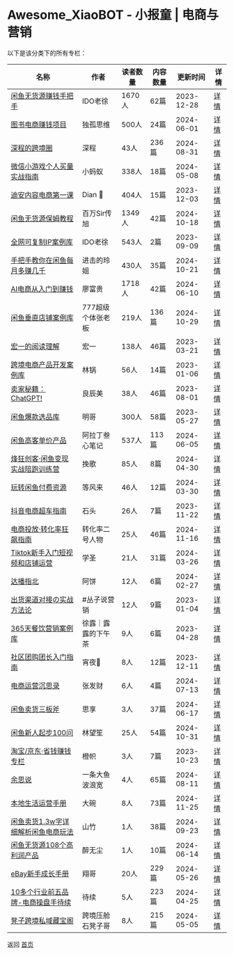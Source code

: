 # Awesome_XiaoBOT - 小报童 | 电商与营销

以下是该分类下的所有专栏：

| 名称 | 作者 | 读者数量 | 内容数量 | 更新时间 | 详情 |
|------|------|----------|----------|----------|------|
| [闲鱼无货源赚钱手把手](https://xiaobot.net/p/xianyu?refer=0b133df9-27dc-423b-8101-639049001c13) | IDO老徐 | 1670人 | 62篇 |  2023-12-28 | [详情](data/xianyu.md) |
| [图书电商赚钱项目](https://xiaobot.net/p/dugu01?refer=0b133df9-27dc-423b-8101-639049001c13) | 独孤思维 | 500人 | 24篇 |  2024-06-01 | [详情](data/dugu01.md) |
| [深程的跨境圈](https://xiaobot.net/p/SC2024?refer=0b133df9-27dc-423b-8101-639049001c13) | 深程 | 43人 | 236篇 |  2024-08-31 | [详情](data/SC2024.md) |
| [微信小游戏个人买量实战指南](https://xiaobot.net/p/wxminigamemlsz?refer=0b133df9-27dc-423b-8101-639049001c13) | 小蚂蚁 | 338人 | 18篇 |  2024-05-08 | [详情](data/wxminigamemlsz.md) |
| [迪安内容电商第一课](https://xiaobot.net/p/6688168?refer=0b133df9-27dc-423b-8101-639049001c13) | Dian 🍷 | 404人 | 15篇 |  2023-12-03 | [详情](data/6688168.md) |
| [闲鱼无货源保姆教程](https://xiaobot.net/p/Wangbaiwan_233?refer=0b133df9-27dc-423b-8101-639049001c13) | 百万Sir传旭 | 1349人 | 42篇 |  2024-10-18 | [详情](data/Wangbaiwan_233.md) |
| [全网可复制IP案例库](https://xiaobot.net/p/ip100?refer=0b133df9-27dc-423b-8101-639049001c13) | IDO老徐 | 543人 | 2篇 |  2023-09-09 | [详情](data/ip100.md) |
| [手把手教你在闲鱼每月多赚几千](https://xiaobot.net/p/ling818?refer=0b133df9-27dc-423b-8101-639049001c13) | 进击的玲姐 | 430人 | 35篇 |  2024-10-21 | [详情](data/ling818.md) |
| [AI电商从入门到赚钱](https://xiaobot.net/p/fugui01?refer=0b133df9-27dc-423b-8101-639049001c13) | 廖富贵 | 1718人 | 42篇 |  2024-06-10 | [详情](data/fugui01.md) |
| [闲鱼垂直店铺案例库](https://xiaobot.net/p/f86562?refer=0b133df9-27dc-423b-8101-639049001c13) | 777超级个体张老板 | 219人 | 136篇 |  2024-10-29 | [详情](data/f86562.md) |
| [宏一的阅读理解](https://xiaobot.net/p/605294954?refer=0b133df9-27dc-423b-8101-639049001c13) | 宏一 | 138人 | 46篇 |  2023-03-21 | [详情](data/605294954.md) |
| [跨境电商产品开发案例库](https://xiaobot.net/p/chanpin?refer=0b133df9-27dc-423b-8101-639049001c13) | 林锅 | 56人 | 14篇 |  2023-01-06 | [详情](data/chanpin.md) |
| [卖家秘籍：ChatGPT!](https://xiaobot.net/p/ChatGPT0Amazon?refer=0b133df9-27dc-423b-8101-639049001c13) | 良辰美 | 38人 | 46篇 |  2023-08-01 | [详情](data/ChatGPT0Amazon.md) |
| [闲鱼爆款选品库](https://xiaobot.net/p/xianyu_share?refer=0b133df9-27dc-423b-8101-639049001c13) | 明哥 | 300人 | 58篇 |  2023-05-27 | [详情](data/xianyu_share.md) |
| [闲鱼高客单价产品](https://xiaobot.net/p/gaojia?refer=0b133df9-27dc-423b-8101-639049001c13) | 阿拉丁叁心笔记 | 537人 | 113篇 |  2024-06-05 | [详情](data/gaojia.md) |
| [烽狂创客·闲鱼变现实战陪跑训练营](https://xiaobot.net/p/xianyu0?refer=0b133df9-27dc-423b-8101-639049001c13) | 挽歌 | 85人 | 8篇 |  2024-04-30 | [详情](data/xianyu0.md) |
| [玩转闲鱼付费资源](https://xiaobot.net/p/fenggeXy?refer=0b133df9-27dc-423b-8101-639049001c13) | 等风来 | 46人 | 12篇 |  2024-03-30 | [详情](data/fenggeXy.md) |
| [抖音电商超车指南](https://xiaobot.net/p/CLH001?refer=0b133df9-27dc-423b-8101-639049001c13) | 石头 | 26人 | 7篇 |  2023-11-22 | [详情](data/CLH001.md) |
| [电商投放·转化率狂飙指南](https://xiaobot.net/p/W969830544?refer=0b133df9-27dc-423b-8101-639049001c13) | 转化率二号人物 | 25人 | 46篇 |  2024-11-16 | [详情](data/W969830544.md) |
| [Tiktok新手入门短视频和店铺运营](https://xiaobot.net/p/TK1688?refer=0b133df9-27dc-423b-8101-639049001c13) | 学圣 | 21人 | 31篇 |  2024-03-26 | [详情](data/TK1688.md) |
| [达播指北](https://xiaobot.net/p/dbsc0101?refer=0b133df9-27dc-423b-8101-639049001c13) | 阿饼 | 12人 | 6篇 |  2024-02-27 | [详情](data/dbsc0101.md) |
| [出货渠道对接の实战方法论](https://xiaobot.net/p/qudaoduijie?refer=0b133df9-27dc-423b-8101-639049001c13) | #丛子说营销 | 12人 | 9篇 |  2023-01-04 | [详情](data/qudaoduijie.md) |
| [365天餐饮营销案例库](https://xiaobot.net/p/xulu2004cn?refer=0b133df9-27dc-423b-8101-639049001c13) | 徐露｜露露的下午茶 | 9人 | 6篇 |  2023-04-28 | [详情](data/xulu2004cn.md) |
| [社区团购团长入门指南](https://xiaobot.net/p/sqtg001?refer=0b133df9-27dc-423b-8101-639049001c13) | 宵夜🥒 | 8人 | 12篇 |  2023-12-11 | [详情](data/sqtg001.md) |
| [电商运营沉思录](https://xiaobot.net/p/zfc20240624?refer=0b133df9-27dc-423b-8101-639049001c13) | 张发财 | 6人 | 4篇 |  2024-07-13 | [详情](data/zfc20240624.md) |
| [闲鱼卖货三板斧](https://xiaobot.net/p/xianyu2023?refer=0b133df9-27dc-423b-8101-639049001c13) | 思享 | 3人 | 37篇 |  2024-06-17 | [详情](data/xianyu2023.md) |
| [闲鱼新人起步100问](https://xiaobot.net/p/linwsxianyu?refer=0b133df9-27dc-423b-8101-639049001c13) | 林望笙 | 25人 | 54篇 |  2024-10-31 | [详情](data/linwsxianyu.md) |
| [淘宝/京东·省钱赚钱专栏](https://xiaobot.net/p/chengzhi?refer=0b133df9-27dc-423b-8101-639049001c13) | 橙帜 | 3人 | 7篇 |  2023-10-23 | [详情](data/chengzhi.md) |
| [余思说](https://xiaobot.net/p/flyfisher?refer=0b133df9-27dc-423b-8101-639049001c13) | 一条大鱼波浪宽 | 4人 | 65篇 |  2024-08-11 | [详情](data/flyfisher.md) |
| [本地生活运营手册](https://xiaobot.net/p/dawan9488?refer=0b133df9-27dc-423b-8101-639049001c13) | 大碗 | 8人 | 73篇 |  2024-11-25 | [详情](data/dawan9488.md) |
| [闲鱼卖货1.3w字详细解析闲鱼电商玩法](https://xiaobot.net/p/shanzhu?refer=0b133df9-27dc-423b-8101-639049001c13) | 山竹 | 1人 | 38篇 |  2024-09-23 | [详情](data/shanzhu.md) |
| [闲鱼无货源108个高利润产品](https://xiaobot.net/p/huafei869?refer=0b133df9-27dc-423b-8101-639049001c13) | 醉无尘 | 1人 | 10篇 |  2024-06-14 | [详情](data/huafei869.md) |
| [eBay新手成长手册](https://xiaobot.net/p/kjdsxiang?refer=0b133df9-27dc-423b-8101-639049001c13) | 翔哥 | 20人 | 229篇 |  2024-05-26 | [详情](data/kjdsxiang.md) |
| [10多个行业前五品牌-电商操盘手待续](https://xiaobot.net/p/dadao?refer=0b133df9-27dc-423b-8101-639049001c13) | 待续 | 5人 | 223篇 |  2024-04-25 | [详情](data/dadao.md) |
| [凳子跨境私域藏宝阁](https://xiaobot.net/p/dengzi888?refer=0b133df9-27dc-423b-8101-639049001c13) | 跨境压舱石凳子哥 | 8人 | 215篇 |  2024-05-05 | [详情](data/dengzi888.md) |


返回 [首页](../README.md)
